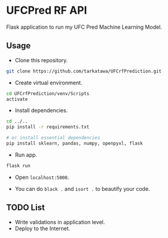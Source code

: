 # UFCPred RF API

Flask application to run my UFC Pred Machine Learning Model.

## Usage

- Clone this repository.

```bash
git clone https://github.com/tarkatawa/UFCrfPrediction.git
```

- Create virtual environment.

```bash
cd UFCrfPrediction/venv/Scripts
activate
```

- Install dependencies.

```bash
cd ../..
pip install -r requirements.txt

# or install essential dependencies
pip install sklearn, pandas, numpy, openpyxl, flask
```

- Run app.

```bash
flask run
```

- Open `localhost:5000`.

- You can do `black .` and `isort .` to beautify your code.

## TODO List

- Write validations in application level.
- Deploy to the Internet.
